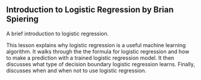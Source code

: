 Introduction to Logistic Regression by Brian Spiering
------

A brief introduction to logistic regression.

This lesson explains why logistic regression is a useful machine learning algorithm. It walks through the the formula for logistic regression and how to make a prediction with a trained logistic regression model. It then discusses what type of decision boundary logistic regression learns. Finally, discusses when and when not to use logistic regression.


